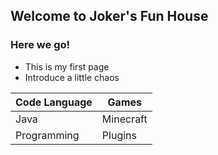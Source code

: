 ## Welcome to Joker's Fun House


### Here we go!



- This is my first page
- Introduce a little chaos



Code Language | Games
------------ | -------------
Java | Minecraft
Programming | Plugins

